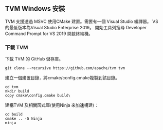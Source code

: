 
## TVM Windows 安裝
TVM 支援透過 MSVC 使用CMake 建置。需要有一個 Visual Studio 編譯器。 VS 的最低版本為Visual Studio Enterprise 2019。
開始工具列搜尋  Developer Command Prompt for VS 2019 開啟終端機。


### 下載 TVM
下載 TVM 的 GitHub 儲存庫。

```
git clone --recursive https://github.com/apache/tvm tvm
```


建立一個建置目錄，將cmake/config.cmake複製到該目錄。

```
cd tvm
mkdir build
copy cmake\config.cmake build\
```

建構TVM 及相關函式庫(使用Ninja 來加速構建)：

```
cd build
cmake .. -G Ninja
ninja
```
